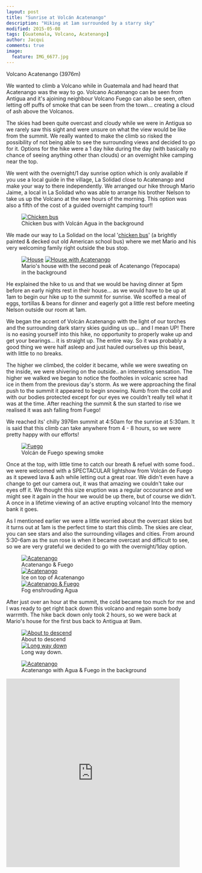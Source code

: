 ```yaml
---
layout: post
title: "Sunrise at Volcán Acatenango"
description: "Hiking at 1am surrounded by a starry sky"
modified: 2015-05-08
tags: [Guatemala, Volcano, Acatenango]
author: Jacqui
comments: true
image:
  feature: IMG_6677.jpg
---
```


Volcano Acatenango (3976m)

We wanted to climb a Volcano while in Guatemala and had heard that Acatenango was the way to go. Volcano Acatenango can be seen from Antigua and it's ajoining neighbour Volcano Fuego can also be seen, often letting off puffs of smoke that can be seen from the town... creating a cloud of ash above the Volcanos.

The skies had been quite overcast and cloudy while we were in Antigua so we rarely saw this sight and were unsure on what the view would be like from the summit. We really wanted to make the climb so risked the possibility of not being able to see the surrounding views and decided to go for it. Options for the hike were a 1 day hike during the day (with basically no chance of seeing anything other than clouds) or an overnight hike camping near the top.

We went with the overnight/1 day sunrise option which is only available if you use a local guide in the village, La Solidad close to Acatenango and make your way to there independently. We arranged our hike through Mario Jaime, a local in La Solidad who was able to arrange his brother Nelson to take us up the Volcano at the wee hours of the morning. This option was also a fifth of the cost of a guided overnight camping tour!!

<figure>
	<a href="../images/IMG_6516.jpg"><img src="../images/IMG_6516.jpg" alt="Chicken bus"></a>
	<figcaption>Chicken bus with Volcán Agua in the background</figcaption>
</figure>

We made our way to La Solidad on the local '<a href="http://en.wikipedia.org/wiki/Chicken_bus" target="_blank">chicken bus</a>' (a brightly painted & decked out old American school bus) where we met Mario and his very welcoming family right outside the bus stop.

<figure class="half">
	<a href="../images/IMG_6560.jpg"><img src="../images/IMG_6560.jpg" alt="House"></a>
	<a href="../images/IMG_6559.jpg"><img src="../images/IMG_6559.jpg" alt="House with Acatenango"></a>
	<figcaption>Mario's house with the second peak of Acatenango (Yepocapa) in the background</figcaption>
</figure>

He explained the hike to us and that we would be having dinner at 5pm before an early nights rest in their house... as we would have to be up at 1am to begin our hike up to the summit for sunrise. We scoffed a meal of eggs, tortillas & beans for dinner and eagerly got a little rest before meeting Nelson outside our room at 1am.

We began the accent of Volcán Acatenango with the light of our torches and the surrounding dark starry skies guiding us up... and I mean UP! There is no easing yourself into this hike, no opportunity to properly wake up and get your bearings... it is straight up. The entire way. So it was probably a good thing we were half asleep and just hauled ourselves up this beast, with little to no breaks.  

The higher we climbed, the colder it became, while we were sweating on the inside, we were shivering on the outside.. an interesting sensation. The higher we walked we began to notice the footholes in volcanic scree had ice in them from the previous day's storm. As we were approaching the final push to the summit it appeared to begin snowing. Numb from the cold and with our bodies protected except for our eyes we couldn't really tell what it was at the time. After reaching the summit & the sun started to rise we realised it was ash falling from Fuego!

We reached its' chilly 3976m summit at 4:50am for the sunrise at 5:30am. It is said that this climb can take anywhere from 4 - 8 hours, so we were pretty happy with our efforts!  

<figure>
	<a href="../images/IMG_6593.jpg"><img src="../images/IMG_6593.jpg" alt="Fuego"></a>
	<figcaption>Volcán de Fuego spewing smoke</figcaption>
</figure>

Once at the top, with little time to catch our breath & refuel with some food.. we were welcomed with a SPECTACULAR lightshow from Volcán de Fuego as it spewed lava & ash while letting out a great roar. We didn't even have a change to get our camera out, it was that amazing we couldn't take our eyes off it. We thought this size eruption was a regular occourance and we might see it again in the hour we would be up there, but of course we didn't. A once in a lifetime viewing of an active erupting volcano! Into the memory bank it goes.

As I mentioned earlier we were a little worried about the overcast skies but it turns out at 1am is the perfect time to start this climb. The skies are clear, you can see stars and also the surrounding villages and cities. From around 5:30-6am as the sun rose is when it became overcast and difficult to see, so we are very grateful we decided to go with the overnight/1day option.

<figure>
<a href="../images/IMG_6646.jpg"><img src="../images/IMG_6646.jpg" alt="Acatenango"></a>
	<figcaption>Acatenango & Fuego</figcaption>
<a href="../images/IMG_6633.jpg"><img src="../images/IMG_6633.jpg" alt="Acatenango"></a>
	<figcaption>Ice on top of Acatenango</figcaption>
<a href="../images/IMG_6677.jpg"><img src="../images/IMG_6677.jpg" alt="Acatenango & Fuego"></a>
	<figcaption>Fog enshrouding Agua</figcaption>
</figure>

After just over an hour at the summit, the cold became too much for me and I was ready to get right back down this volcano and regain some body warrmth. The hike back down only took 2 hours, so we were back at Mario's house for the first bus back to Antigua at 9am. 

<figure class="half">
	<a href="../images/IMG_6684.jpg"><img src="../images/IMG_6684.jpg" alt="About to descend"></a>
	<figcaption>About to descend</figcaption>
<a href="../images/IMG_6682.jpg"><img src="../images/IMG_6682.jpg" alt="Long way down"></a>
	<figcaption>Long way down.</figcaption>
</figure>

<figure>
<a href="../images/IMG_6643.jpg"><img src="../images/IMG_6643.jpg" alt="Acatenango"></a>
	<figcaption>Acatenango with Agua & Fuego in the background</figcaption>
</figure>

<iframe src='https://connect.garmin.com/activity/embed/762322374?charts=all' width='460' height='500' frameborder='0'></iframe>